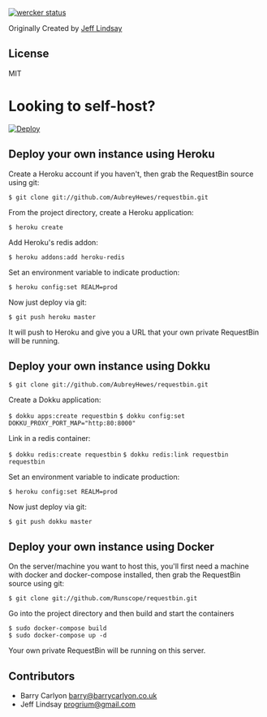 [![wercker status](https://app.wercker.com/status/79acb75d4225b59f966e4d79aac4ef8f/s/custom "wercker status")](https://app.wercker.com/project/byKey/79acb75d4225b59f966e4d79aac4ef8f)

Originally Created by [Jeff Lindsay](http://progrium.com)

License
-------
MIT


Looking to self-host?
=====================

[![Deploy](https://www.herokucdn.com/deploy/button.png)](https://heroku.com/deploy)

## Deploy your own instance using Heroku
Create a Heroku account if you haven't, then grab the RequestBin source using git:

`$ git clone git://github.com/AubreyHewes/requestbin.git`

From the project directory, create a Heroku application:

`$ heroku create`

Add Heroku's redis addon:

`$ heroku addons:add heroku-redis`

Set an environment variable to indicate production:

`$ heroku config:set REALM=prod`

Now just deploy via git:

`$ git push heroku master`

It will push to Heroku and give you a URL that your own private RequestBin will be running.

## Deploy your own instance using Dokku

`$ git clone git://github.com/AubreyHewes/requestbin.git`

Create a Dokku application:

`$ dokku apps:create requestbin`
`$ dokku config:set DOKKU_PROXY_PORT_MAP="http:80:8000"`

Link in a redis container:

`$ dokku redis:create requestbin`
`$ dokku redis:link requestbin requestbin`

Set an environment variable to indicate production:

`$ heroku config:set REALM=prod`

Now just deploy via git:

`$ git push dokku master`

## Deploy your own instance using Docker

On the server/machine you want to host this, you'll first need a machine with
docker and docker-compose installed, then grab the RequestBin source using git:

`$ git clone git://github.com/Runscope/requestbin.git`

Go into the project directory and then build and start the containers

```
$ sudo docker-compose build
$ sudo docker-compose up -d
```

Your own private RequestBin will be running on this server.


Contributors
------------
 * Barry Carlyon <barry@barrycarlyon.co.uk>
 * Jeff Lindsay <progrium@gmail.com>

